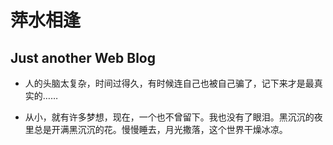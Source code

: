#  萍水相逢

## Just another Web Blog

+ 人的头脑太复杂，时间过得久，有时候连自己也被自己骗了，记下来才是最真实的……

+ 从小，就有许多梦想，现在，一个也不曾留下。我也没有了眼泪。黑沉沉的夜里总是开满黑沉沉的花。慢慢睡去，月光撒落，这个世界干燥冰凉。

